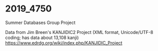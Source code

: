 # 2019_4750
Summer Databases Group Project


Data from Jim Breen's KANJIDIC2 Project (XML format, Unicode/UTF-8 coding; has data about 13,108 kanji)
https://www.edrdg.org/wiki/index.php/KANJIDIC_Project
